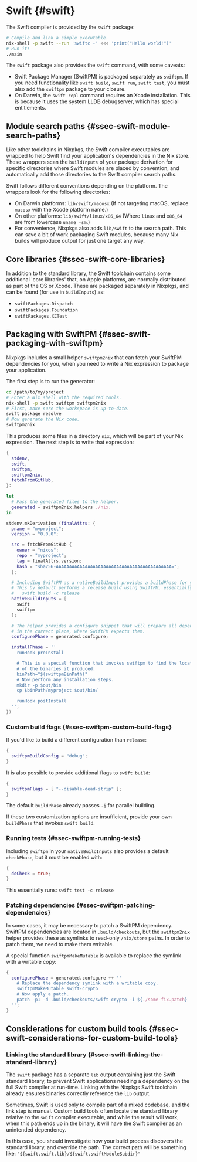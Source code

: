 # Swift {#swift}

The Swift compiler is provided by the `swift` package:

```sh
# Compile and link a simple executable.
nix-shell -p swift --run 'swiftc -' <<< 'print("Hello world!")'
# Run it!
./main
```

The `swift` package also provides the `swift` command, with some caveats:

- Swift Package Manager (SwiftPM) is packaged separately as `swiftpm`. If you
  need functionality like `swift build`, `swift run`, `swift test`, you must
  also add the `swiftpm` package to your closure.
- On Darwin, the `swift repl` command requires an Xcode installation. This is
  because it uses the system LLDB debugserver, which has special entitlements.

## Module search paths {#ssec-swift-module-search-paths}

Like other toolchains in Nixpkgs, the Swift compiler executables are wrapped
to help Swift find your application's dependencies in the Nix store. These
wrappers scan the `buildInputs` of your package derivation for specific
directories where Swift modules are placed by convention, and automatically
add those directories to the Swift compiler search paths.

Swift follows different conventions depending on the platform. The wrappers
look for the following directories:

- On Darwin platforms: `lib/swift/macosx`
  (If not targeting macOS, replace `macosx` with the Xcode platform name.)
- On other platforms: `lib/swift/linux/x86_64`
  (Where `linux` and `x86_64` are from lowercase `uname -sm`.)
- For convenience, Nixpkgs also adds `lib/swift` to the search path.
  This can save a bit of work packaging Swift modules, because many Nix builds
  will produce output for just one target any way.

## Core libraries {#ssec-swift-core-libraries}

In addition to the standard library, the Swift toolchain contains some
additional 'core libraries' that, on Apple platforms, are normally distributed
as part of the OS or Xcode. These are packaged separately in Nixpkgs, and can
be found (for use in `buildInputs`) as:

- `swiftPackages.Dispatch`
- `swiftPackages.Foundation`
- `swiftPackages.XCTest`

## Packaging with SwiftPM {#ssec-swift-packaging-with-swiftpm}

Nixpkgs includes a small helper `swiftpm2nix` that can fetch your SwiftPM
dependencies for you, when you need to write a Nix expression to package your
application.

The first step is to run the generator:

```sh
cd /path/to/my/project
# Enter a Nix shell with the required tools.
nix-shell -p swift swiftpm swiftpm2nix
# First, make sure the workspace is up-to-date.
swift package resolve
# Now generate the Nix code.
swiftpm2nix
```

This produces some files in a directory `nix`, which will be part of your Nix
expression. The next step is to write that expression:

```nix
{
  stdenv,
  swift,
  swiftpm,
  swiftpm2nix,
  fetchFromGitHub,
}:

let
  # Pass the generated files to the helper.
  generated = swiftpm2nix.helpers ./nix;
in

stdenv.mkDerivation (finalAttrs: {
  pname = "myproject";
  version = "0.0.0";

  src = fetchFromGitHub {
    owner = "nixos";
    repo = "myproject";
    tag = finalAttrs.version;
    hash = "sha256-AAAAAAAAAAAAAAAAAAAAAAAAAAAAAAAAAAAAAAAAAAAA=";
  };

  # Including SwiftPM as a nativeBuildInput provides a buildPhase for you.
  # This by default performs a release build using SwiftPM, essentially:
  #   swift build -c release
  nativeBuildInputs = [
    swift
    swiftpm
  ];

  # The helper provides a configure snippet that will prepare all dependencies
  # in the correct place, where SwiftPM expects them.
  configurePhase = generated.configure;

  installPhase = ''
    runHook preInstall

    # This is a special function that invokes swiftpm to find the location
    # of the binaries it produced.
    binPath="$(swiftpmBinPath)"
    # Now perform any installation steps.
    mkdir -p $out/bin
    cp $binPath/myproject $out/bin/

    runHook postInstall
  '';
})
```

### Custom build flags {#ssec-swiftpm-custom-build-flags}

If you'd like to build a different configuration than `release`:

```nix
{
  swiftpmBuildConfig = "debug";
}
```

It is also possible to provide additional flags to `swift build`:

```nix
{
  swiftpmFlags = [ "--disable-dead-strip" ];
}
```

The default `buildPhase` already passes `-j` for parallel building.

If these two customization options are insufficient, provide your own
`buildPhase` that invokes `swift build`.

### Running tests {#ssec-swiftpm-running-tests}

Including `swiftpm` in your `nativeBuildInputs` also provides a default
`checkPhase`, but it must be enabled with:

```nix
{
  doCheck = true;
}
```

This essentially runs: `swift test -c release`

### Patching dependencies {#ssec-swiftpm-patching-dependencies}

In some cases, it may be necessary to patch a SwiftPM dependency. SwiftPM
dependencies are located in `.build/checkouts`, but the `swiftpm2nix` helper
provides these as symlinks to read-only `/nix/store` paths. In order to patch
them, we need to make them writable.

A special function `swiftpmMakeMutable` is available to replace the symlink
with a writable copy:

```nix
{
  configurePhase = generated.configure ++ ''
    # Replace the dependency symlink with a writable copy.
    swiftpmMakeMutable swift-crypto
    # Now apply a patch.
    patch -p1 -d .build/checkouts/swift-crypto -i ${./some-fix.patch}
  '';
}
```

## Considerations for custom build tools {#ssec-swift-considerations-for-custom-build-tools}

### Linking the standard library {#ssec-swift-linking-the-standard-library}

The `swift` package has a separate `lib` output containing just the Swift
standard library, to prevent Swift applications needing a dependency on the
full Swift compiler at run-time. Linking with the Nixpkgs Swift toolchain
already ensures binaries correctly reference the `lib` output.

Sometimes, Swift is used only to compile part of a mixed codebase, and the
link step is manual. Custom build tools often locate the standard library
relative to the `swift` compiler executable, and while the result will work,
when this path ends up in the binary, it will have the Swift compiler as an
unintended dependency.

In this case, you should investigate how your build process discovers the
standard library, and override the path. The correct path will be something
like: `"${swift.swift.lib}/${swift.swiftModuleSubdir}"`
